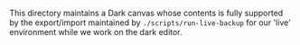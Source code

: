 This directory maintains a Dark canvas whose contents is fully supported by the
export/import maintained by `./scripts/run-live-backup` for our 'live' environment
while we work on the dark editor.
